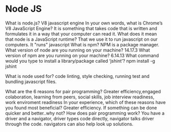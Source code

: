 # Node JS

What is node.js?
V8 javascript engine
In your own words, what is Chrome’s V8 JavaScript Engine?
It is something that takes code that is written and formulates it in a way that your computer can read it.
What does it mean that node is a JavaScript runtime?
That we use it to run javascript on our computers. It "runs" javascript
What is npm?
NPM is a package manager. 
What version of node are you running on your machine?
14.17.3
What version of npm are you running on your machine?
6.14.13
What command would you type to install a library/package called ‘jshint’?
npm install -g jshint

What is node used for?
code linting, style checking, running test and bundling javascript files.

What are the 6 reasons for pair programming?
Greater efficiency,engaged colaboration, learning from peers, social skills, job interview readiness, work enviroment readiness
In your experience, which of these reasons have you found most beneficial?
Greater efficiency. If something can be done quicker and better..why not?
How does pair programming work?
You have a driver and a navigator, driver types code directly, navigator talks driver through the code. navigators can also help look up solutions.
